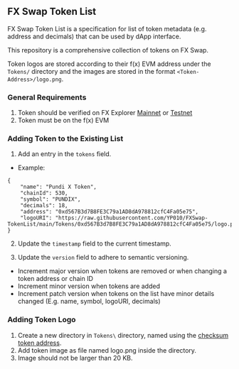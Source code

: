 ## FX Swap Token List
FX Swap Token List is a specification for list of token metadata (e.g. address and decimals) that can be used by dApp interface. 

This repository is a comprehensive collection of tokens on FX Swap.

Token logos are stored according to their f(x) EVM address under the `Tokens/` directory and the images are stored in the format `<Token-Address>/logo.png`.

### General Requirements
1. Token should be verified on FX Explorer [Mainnet](https://explorer.functionx.io/) or [Testnet](https://testnet.explorer.functionx.io/)
2. Token must be on the f(x) EVM

### Adding Token to the Existing List
1. Add an entry in the `tokens` field.
- Example: 
```
{
    "name": "Pundi X Token",
    "chainId": 530,
    "symbol": "PUNDIX",
    "decimals": 18,
    "address": "0xd567B3d7B8FE3C79a1AD8dA978812cfC4Fa05e75",
    "logoURI": "https://raw.githubusercontent.com/YP010/FXSwap-TokenList/main/Tokens/0xd567B3d7B8FE3C79a1AD8dA978812cfC4Fa05e75/logo.png"
}
```

2. Update the `timestamp` field to the current timestamp.

3. Update the `version` field to adhere to semantic versioning. 
- Increment major version when tokens are removed or when changing a token address or chain ID
- Increment minor version when tokens are added
- Increment patch version when tokens on the list have minor details changed (E.g. name, symbol, logoURI, decimals)

### Adding Token Logo
1. Create a new directory in `Tokens\` directory, named using the [checksum token address](https://web3js.readthedocs.io/en/v1.7.1/web3-utils.html#tochecksumaddress).
2. Add token image as file named logo.png inside the directory.
3. Image should not be larger than 20 KB.
